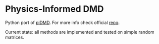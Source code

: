 # Physics-Informed DMD

Python port of [piDMD](https://arxiv.org/abs/2112.04307). For more info check official [repo](https://github.com/baddoo/piDMD).

Current state: all methods are implemented and tested on simple random matrices.

